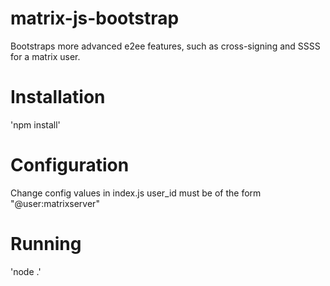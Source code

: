 # matrix-js-bootstrap
Bootstraps more advanced e2ee features, such as cross-signing and SSSS for a matrix user.

# Installation
'npm install'

# Configuration
Change config values in index.js
user_id must be of the form "@user:matrixserver"

# Running
'node .'
